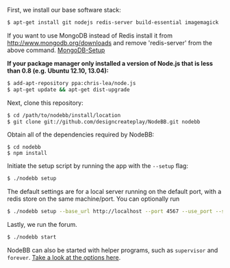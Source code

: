 First, we install our base software stack:

``` bash
$ apt-get install git nodejs redis-server build-essential imagemagick
```

If you want to use MongoDB instead of Redis install it from http://www.mongodb.org/downloads and remove 'redis-server' from the above command. [MongoDB-Setup](https://github.com/designcreateplay/NodeBB/wiki/Installing-NodeBB-With-MongoDB)

**If your package manager only installed a version of Node.js that is less than 0.8 (e.g. Ubuntu 12.10, 13.04):**

``` bash
$ add-apt-repository ppa:chris-lea/node.js
$ apt-get update && apt-get dist-upgrade
```

Next, clone this repository:

``` bash
$ cd /path/to/nodebb/install/location
$ git clone git://github.com/designcreateplay/NodeBB.git nodebb
```

Obtain all of the dependencies required by NodeBB:

```
$ cd nodebb
$ npm install
```

Initiate the setup script by running the app with the `--setup` flag:

``` bash
$ ./nodebb setup
```

The default settings are for a local server running on the default port, with a redis store on the same machine/port. You can optionally run

``` bash
$ ./nodebb setup --base_url http://localhost --port 4567 --use_port --secret MyAppSecret --bind_address 0.0.0.0 --database redis --redis:host 127.0.0.1 --redis:port 6379 --redis:password p4s$w0rd --redis:database 0
```

Lastly, we run the forum.

``` bash
$ ./nodebb start
```

NodeBB can also be started with helper programs, such as `supervisor` and `forever`. [Take a look at the options here](https://github.com/designcreateplay/NodeBB/wiki/How-to-run-NodeBB).